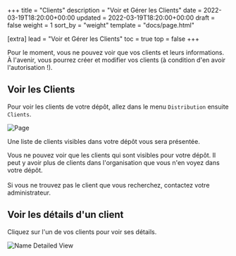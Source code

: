 +++
title = "Clients"
description = "Voir et Gérer les Clients"
date = 2022-03-19T18:20:00+00:00
updated = 2022-03-19T18:20:00+00:00
draft = false
weight = 1
sort_by = "weight"
template = "docs/page.html"

[extra]
lead = "Voir et Gérer les Clients"
toc = true
top = false
+++

<div class="mise-a-jour">
Pour le moment, vous ne pouvez voir que vos clients et leurs informations. À l'avenir, vous pourrez créer et modifier vos clients (à condition d'en avoir l'autorisation !). 
</div>

## Voir les Clients

Pour voir les clients de votre dépôt, allez dans le menu  `Distribution` ensuite `Clients`. 

![Page](/docs/distribution/images/cust_gotocust2_fr.png)

Une liste de clients visibles dans votre dépôt vous sera présentée. 

<div class="remarque">
Vous ne pouvez voir que les clients qui sont visibles pour votre dépôt. Il peut y avoir plus de clients dans l'organisation que vous n'en voyez dans votre dépôt.  
<br>
<br>
Si vous ne trouvez pas le client que vous recherchez, contactez votre administrateur. 
</div>


## Voir les détails d'un client

Cliquez sur l'un de vos clients pour voir ses détails.

![Name Detailed View](/docs/distribution/images/cust_detailedview_fr.png)
